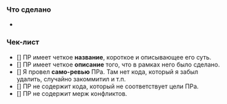 ### Что сделано

-

### Чек-лист

- [] ПР имеет четкое **название**, короткое и описывающее его суть.
- [] ПР имеет четкое **описание** того, что в рамках него было сделано.
- [] Я провел **само-ревью** ПРа. Там нет кода, который я забыл удалить, случайно закоммитил и т.п.
- [] ПР не содержит кода, который не соответствует цели ПРа.
- [] ПР не содержит мерж конфликтов.

